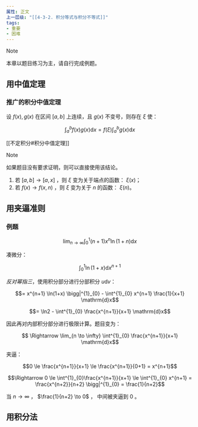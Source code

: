 ```yaml
---
属性: 正文
上一层级: "[[4-3-2. 积分等式与积分不等式]]"
tags: 
- 重要
- 困难
---
```


> [!note] 
> 本章以题目练习为主，请自行完成例题。

## 用中值定理

### 推广的积分中值定理

设 $f(x), g(x)$ 在区间 $[a,b]$ 上连续，且 $g(x)$ 不变号，则存在 $\xi$ 使：

$$\int^{b}_{a} f(x)g(x) \mathrm{d}x = f(\xi) \int^{b}_{a} g(x) \mathrm{d}x$$

[[不定积分#积分中值定理]]

> [!note] 
> 如果题目没有要求证明，则可以直接使用该结论。

1. 若 $[a,b] \to [a,x]$ ，则 $\xi$ 变为关于端点的函数： $\xi(x)$；
2. 若 $f(x) \to f(x, n)$ ，则 $\xi$ 变为关于 $n$ 的函数： $\xi(n)$。

## 用夹逼准则

### 例题

$$\lim_{n \to \infty} \int^{1}_{0} (n+1)x^{n}\ln(1+n) \mathrm{d}x$$

凑微分：

$$\int^{1}_{0} \ln (1+x) \mathrm{d}x^{n+1}$$

*反对幂指三*，使用积分部分进行分部积分 $u \mathrm{d}v$：

$$= x^{n+1} \ln(1+x) \bigg|^{1}_{0} - \int^{1}_{0} x^{n+1} \frac{1}{x+1} \mathrm{d}x$$

$$= \ln2 - \int^{1}_{0} \frac{x^{n+1}}{x+1} \mathrm{d}x$$

因此再对内部积分部分进行极限计算。题目变为：

$$ \Rightarrow \lim_{n \to \infty} \int^{1}_{0} \frac{x^{n+1}}{x+1} \mathrm{d}x$$

夹逼：

$$0 \le \frac{x^{n+1}}{x+1} \le \frac{x^{n+1}}{0+1} = x^{n+1}$$

$$\Rightarrow 0 \le \int^{1}_{0}\frac{x^{n+1}}{x+1} \le \int^{1}_{0} x^{n+1} = \frac{x^{n+2}}{n+2} \bigg|^{1}_{0} = \frac{1}{n+2}$$

当 $n \to \infty$ ， $\frac{1}{n+2} \to 0$ ， 中间被夹逼到 $0$ 。

## 用积分法
